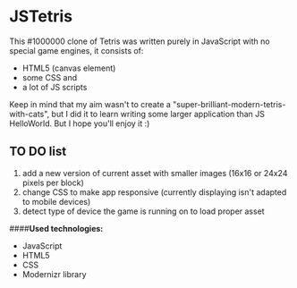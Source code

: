 **JSTetris**
============

This #1000000 clone of Tetris was written purely in JavaScript with no special game engines, it consists of:
* HTML5 (canvas element)
* some CSS and
* a lot of JS scripts

Keep in mind that my aim wasn't to create a "super-brilliant-modern-tetris-with-cats", but I did it to learn writing
some larger application than JS HelloWorld. But I hope you'll enjoy it :)

TO DO list
----------
1. add a new version of current asset with smaller images (16x16 or 24x24 pixels per block)
2. change CSS to make app responsive (currently displaying isn't adapted to mobile devices)
3. detect type of device the game is running on to load proper asset

####**Used technologies:**
   * JavaScript
   * HTML5
   * CSS
   * Modernizr library
